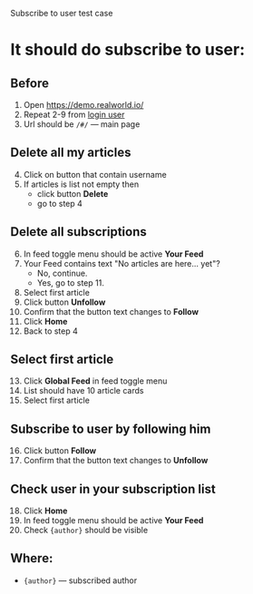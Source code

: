 Subscribe to user test case

# It should do subscribe to user:

## Before

1. Open https://demo.realworld.io/
2. Repeat 2-9 from [login user](/test_cases/login_user.md)
3. Url should be `/#/` — main page

## Delete all my articles

4. Click on button that contain username
5. If articles is list not empty then
    * click button **Delete**
    * go to step 4

## Delete all subscriptions

6.  In feed toggle menu should be active **Your Feed**
7.  Your Feed contains text "No articles are here... yet"?
    * No, continue.
    * Yes, go to step 11.
8. Select first article    
9.  Click button **Unfollow**
10.  Confirm that the button text changes to **Follow**
11.  Click **Home**
12. Back to step 4

## Select first article

13. Click **Global Feed** in feed toggle menu
14. List should have 10 article cards
15. Select first article

## Subscribe to user by following him

16. Click button **Follow**
17. Confirm that the button text changes to **Unfollow**

## Check user in your subscription list

18. Click **Home**
17. In feed toggle menu should be active **Your Feed**
19. Check `{author}` should be visible

## Where:

- `{author}` — subscribed author
